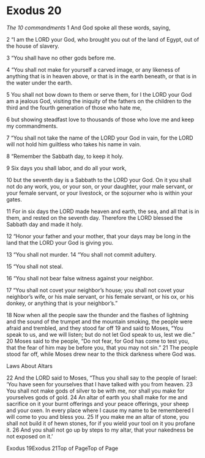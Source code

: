 # Exodus 20

_The 10 commandments_
1
And God spoke all these words, saying,

2
“I am the LORD your God, who brought you out of the land of Egypt, out of the house of slavery.

3
“You shall have no other gods before me.

4
“You shall not make for yourself a carved image, or any likeness of anything that is in heaven above, or that is in the earth beneath, or that is in the water under the earth.

5
You shall not bow down to them or serve them, for I the LORD your God am a jealous God, visiting the iniquity of the fathers on the children to the third and the fourth generation of those who hate me,

6
but showing steadfast love to thousands of those who love me and keep my commandments.

7
“You shall not take the name of the LORD your God in vain, for the LORD will not hold him guiltless who takes his name in vain.

8
“Remember the Sabbath day, to keep it holy.

9
Six days you shall labor, and do all your work,

10
but the seventh day is a Sabbath to the LORD your God. On it you shall not do any work, you, or your son, or your daughter, your male servant, or your female servant, or your livestock, or the sojourner who is within your gates.

11
For in six days the LORD made heaven and earth, the sea, and all that is in them, and rested on the seventh day. Therefore the LORD blessed the Sabbath day and made it holy.

12
“Honor your father and your mother, that your days may be long in the land that the LORD your God is giving you.

13
“You shall not murder.
14
“You shall not commit adultery.

15
“You shall not steal.

16
“You shall not bear false witness against your neighbor.

17
“You shall not covet your neighbor’s house; you shall not covet your neighbor’s wife, or his male servant, or his female servant, or his ox, or his donkey, or anything that is your neighbor’s.”

18
Now when all the people saw the thunder and the flashes of lightning and the sound of the trumpet and the mountain smoking, the people were afraid and trembled, and they stood far off
19
and said to Moses, “You speak to us, and we will listen; but do not let God speak to us, lest we die.”
20
Moses said to the people, “Do not fear, for God has come to test you, that the fear of him may be before you, that you may not sin.”
21
The people stood far off, while Moses drew near to the thick darkness where God was.

Laws About Altars

22
And the LORD said to Moses, “Thus you shall say to the people of Israel: ‘You have seen for yourselves that I have talked with you from heaven.
23
You shall not make gods of silver to be with me, nor shall you make for yourselves gods of gold.
24
An altar of earth you shall make for me and sacrifice on it your burnt offerings and your peace offerings, your sheep and your oxen. In every place where I cause my name to be remembered I will come to you and bless you.
25
If you make me an altar of stone, you shall not build it of hewn stones, for if you wield your tool on it you profane it.
26
And you shall not go up by steps to my altar, that your nakedness be not exposed on it.’

Exodus 19Exodus 21Top of PageTop of Page
